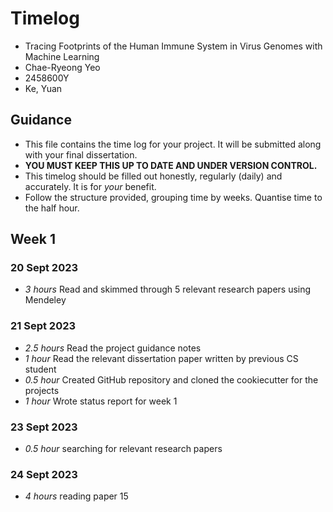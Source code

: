 # Timelog

* Tracing Footprints of the Human Immune System in Virus Genomes with Machine Learning
* Chae-Ryeong Yeo
* 2458600Y
* Ke, Yuan

## Guidance

* This file contains the time log for your project. It will be submitted along with your final dissertation.
* **YOU MUST KEEP THIS UP TO DATE AND UNDER VERSION CONTROL.**
* This timelog should be filled out honestly, regularly (daily) and accurately. It is for *your* benefit.
* Follow the structure provided, grouping time by weeks.  Quantise time to the half hour.

## Week 1

### 20 Sept 2023
* *3 hours* Read and skimmed through 5 relevant research papers using Mendeley

### 21 Sept 2023

* *2.5 hours* Read the project guidance notes
* *1 hour* Read the relevant dissertation paper written by previous CS student
* *0.5 hour* Created GitHub repository and cloned the cookiecutter for the projects
* *1 hour* Wrote status report for week 1

### 23 Sept 2023

* *0.5 hour* searching for relevant research papers

### 24 Sept 2023

* *4 hours* reading paper 15

